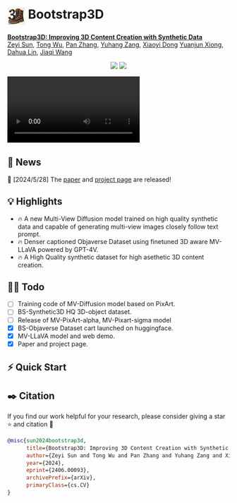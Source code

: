 # <img src="assets/icon.jpg" style="vertical-align: -14px;" :height="40px" width="40px"> Bootstrap3D

**[Bootstrap3D: Improving 3D Content Creation with Synthetic Data](https://arxiv.org/abs/2406.00093)**
</br>
[Zeyi Sun](https://github.com/SunzeY),
[Tong Wu](https://wutong16.github.io/),
[Pan Zhang](https://panzhang0212.github.io/),
[Yuhang Zang](https://yuhangzang.github.io/),
[Xiaoyi Dong](https://lightdxy.github.io/)
[Yuanjun Xiong](http://yjxiong.me/),
[Dahua Lin](http://dahua.site/),
[Jiaqi Wang](https://myownskyw7.github.io/)

<p align="center">
<a href="https://arxiv.org/abs/2406.00093"><img src="https://img.shields.io/badge/arXiv-Paper-<color>"></a>
<a href="https://sunzey.github.io/Bootstrap3D/"><img src="https://img.shields.io/badge/Project-Website-red"></a>
</p>

<!-- Hugging-face Demo `Make-it-Real`: (Coming soon) -->
<!-- [![Hugging Face Spaces(Coming soon)](https://img.shields.io/badge/%F0%9F%A4%97%20Hugging%20Face-Spaces-yellow)](https://huggingface.co/spaces/xxx) -->


<video src="https://github.com/SunzeY/SunzeY.github.io/blob/main/Bootstrap3D/videos/gaussian.mp4?raw=true" controls="controls">
</video>


## 📜 News
🚀 [2024/5/28] The [paper](https://arxiv.org/abs/2406.00093) and [project page](https://sunzey.github.io/Bootstrap3D/) are released!

## 💡 Highlights
- 🔥 A new Multi-View Diffusion model trained on high quality synthetic data and capable of generating multi-view images closely follow text prompt.
- 🔥 Denser captioned Objaverse Dataset using finetuned 3D aware MV-LLaVA powered by GPT-4V.
- 🔥 A High Quality synthetic dataset for high asethetic 3D content creation. 

## 👨‍💻 Todo
- [ ] Training code of MV-Diffusion model based on PixArt.
- [ ] BS-Synthetic3D HQ 3D-object dataset.
- [ ] Release of MV-PixArt-alpha, MV-Pixart-sigma model
- [x] BS-Objaverse Dataset cart launched on huggingface.
- [x] MV-LLaVA model and web demo.
- [x] Paper and project page.

## ⚡ Quick Start




## ✒️ Citation
If you find our work helpful for your research, please consider giving a star ⭐ and citation 📝

```bibtex
@misc{sun2024bootstrap3d,
      title={Bootstrap3D: Improving 3D Content Creation with Synthetic Data}, 
      author={Zeyi Sun and Tong Wu and Pan Zhang and Yuhang Zang and Xiaoyi Dong and Yuanjun Xiong and Dahua Lin and Jiaqi Wang},
      year={2024},
      eprint={2406.00093},
      archivePrefix={arXiv},
      primaryClass={cs.CV}
}
```
